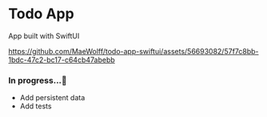 # Todo App

App built with SwiftUI

https://github.com/MaeWolff/todo-app-swiftui/assets/56693082/57f7c8bb-1bdc-47c2-bc17-c64cb47abebb

### In progress...🚧
 - Add persistent data
 - Add tests
